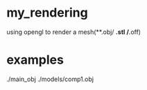 # my_rendering
using opengl to render a mesh(**.obj/ **.stl /**.off)
# examples 
./main_obj    ./models/comp1.obj
